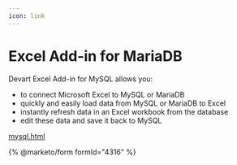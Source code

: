 ```yaml
---
icon: link
---
```


# Excel Add-in for MariaDB

Devart Excel Add-in for MySQL allows you:

* to connect Microsoft Excel to MySQL or MariaDB
* quickly and easily load data from MySQL or MariaDB to Excel
* instantly refresh data in an Excel workbook from the database
* edit these data and save it back to MySQL

[mysql.html](https://www.devart.com/excel-addins/mysql.html)


{% @marketo/form formId="4316" %}
